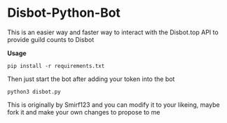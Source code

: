 # Disbot-Python-Bot
This is an easier way and faster way to interact with the Disbot.top API to provide guild counts to Disbot



**Usage**

``pip install -r requirements.txt``


Then just start the bot after adding your token into the bot

``python3 disbot.py``


This is originally by Smirf123 and you can modify it to your likeing, maybe fork it and make your own changes to propose to me
